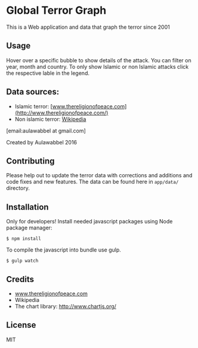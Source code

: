 # Global Terror Graph
This is a Web application and data that graph the terror since 2001

## Usage
Hover over a specific bubble to show details of the attack.
You can filter on year, month and country.
To only show Islamic or non Islamic attacks click the respective lable in the legend.

## Data sources:

* Islamic terror: [www.thereligionofpeace.com](http://www.thereligionofpeace.com/)
* Non islamic terror: [Wikipedia](https://en.wikipedia.org/wiki/List_of_non-state_terrorist_incidents#1970.E2.80.93present/)

[email:aulawabbel at gmail.com]

Created by Aulawabbel 2016


## Contributing

Please help out to update the terror data with corrections and additions and code fixes and new features.
The data can be found here in `app/data/` directory.

## Installation
Only for developers!
Install needed javascript packages using Node package manager:

 `$ npm install`

To compile the javascript into bundle use gulp.

 `$ gulp watch`



## Credits

* www.thereligionofpeace.com
* Wikipedia
* The chart library: http://www.chartjs.org/

## License

MIT